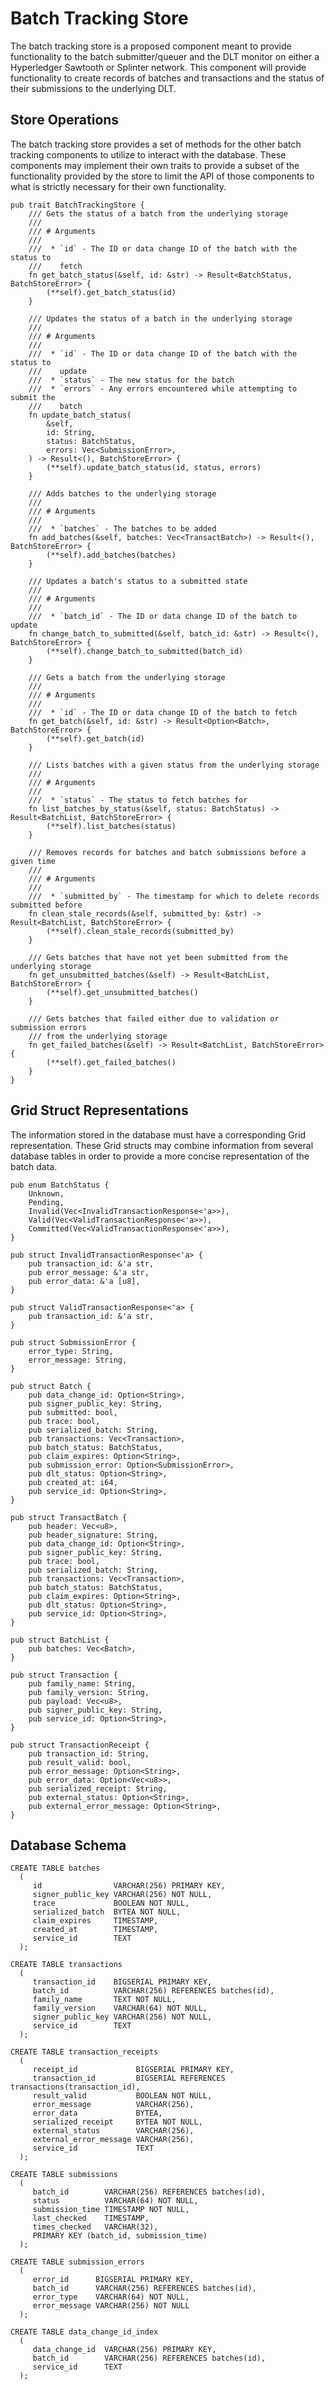 # Batch Tracking Store
<!--
  Copyright 2022 Cargill Incorporated
  Licensed under Creative Commons Attribution 4.0 International License
  https://creativecommons.org/licenses/by/4.0/
-->

The batch tracking store is a proposed component meant to provide functionality
to the batch submitter/queuer and the DLT monitor on either a Hyperledger
Sawtooth or Splinter network. This component will provide functionality to
create records of batches and transactions and the status of their submissions
to the underlying DLT.

## Store Operations

The batch tracking store provides a set of methods for the other batch tracking
components to utilize to interact with the database. These components may
implement their own traits to provide a subset of the functionality provided by
the store to limit the API of those components to what is strictly necessary
for their own functionality.

```
pub trait BatchTrackingStore {
    /// Gets the status of a batch from the underlying storage
    ///
    /// # Arguments
    ///
    ///  * `id` - The ID or data change ID of the batch with the status to
    ///    fetch
    fn get_batch_status(&self, id: &str) -> Result<BatchStatus, BatchStoreError> {
        (**self).get_batch_status(id)
    }

    /// Updates the status of a batch in the underlying storage
    ///
    /// # Arguments
    ///
    ///  * `id` - The ID or data change ID of the batch with the status to
    ///    update
    ///  * `status` - The new status for the batch
    ///  * `errors` - Any errors encountered while attempting to submit the
    ///    batch
    fn update_batch_status(
        &self,
        id: String,
        status: BatchStatus,
        errors: Vec<SubmissionError>,
    ) -> Result<(), BatchStoreError> {
        (**self).update_batch_status(id, status, errors)
    }

    /// Adds batches to the underlying storage
    ///
    /// # Arguments
    ///
    ///  * `batches` - The batches to be added
    fn add_batches(&self, batches: Vec<TransactBatch>) -> Result<(), BatchStoreError> {
        (**self).add_batches(batches)
    }

    /// Updates a batch's status to a submitted state
    ///
    /// # Arguments
    ///
    ///  * `batch_id` - The ID or data change ID of the batch to update
    fn change_batch_to_submitted(&self, batch_id: &str) -> Result<(), BatchStoreError> {
        (**self).change_batch_to_submitted(batch_id)
    }

    /// Gets a batch from the underlying storage
    ///
    /// # Arguments
    ///
    ///  * `id` - The ID or data change ID of the batch to fetch
    fn get_batch(&self, id: &str) -> Result<Option<Batch>, BatchStoreError> {
        (**self).get_batch(id)
    }

    /// Lists batches with a given status from the underlying storage
    ///
    /// # Arguments
    ///
    ///  * `status` - The status to fetch batches for
    fn list_batches_by_status(&self, status: BatchStatus) -> Result<BatchList, BatchStoreError> {
        (**self).list_batches(status)
    }

    /// Removes records for batches and batch submissions before a given time
    ///
    /// # Arguments
    ///
    ///  * `submitted_by` - The timestamp for which to delete records submitted before
    fn clean_stale_records(&self, submitted_by: &str) -> Result<BatchList, BatchStoreError> {
        (**self).clean_stale_records(submitted_by)
    }

    /// Gets batches that have not yet been submitted from the underlying storage
    fn get_unsubmitted_batches(&self) -> Result<BatchList, BatchStoreError> {
        (**self).get_unsubmitted_batches()
    }

    /// Gets batches that failed either due to validation or submission errors
    /// from the underlying storage
    fn get_failed_batches(&self) -> Result<BatchList, BatchStoreError> {
        (**self).get_failed_batches()
    }
}
```

## Grid Struct Representations

The information stored in the database must have a corresponding Grid
representation. These Grid structs may combine information from several
database tables in order to provide a more concise representation of the batch
data.

```
pub enum BatchStatus {
    Unknown,
    Pending,
    Invalid(Vec<InvalidTransactionResponse<'a>>),
    Valid(Vec<ValidTransactionResponse<'a>>),
    Committed(Vec<ValidTransactionResponse<'a>>),
}

pub struct InvalidTransactionResponse<'a> {
    pub transaction_id: &'a str,
    pub error_message: &'a str,
    pub error_data: &'a [u8],
}

pub struct ValidTransactionResponse<'a> {
    pub transaction_id: &'a str,
}

pub struct SubmissionError {
    error_type: String,
    error_message: String,
}

pub struct Batch {
    pub data_change_id: Option<String>,
    pub signer_public_key: String,
    pub submitted: bool,
    pub trace: bool,
    pub serialized_batch: String,
    pub transactions: Vec<Transaction>,
    pub batch_status: BatchStatus,
    pub claim_expires: Option<String>,
    pub submission_error: Option<SubmissionError>,
    pub dlt_status: Option<String>,
    pub created_at: i64,
    pub service_id: Option<String>,
}

pub struct TransactBatch {
    pub header: Vec<u8>,
    pub header_signature: String,
    pub data_change_id: Option<String>,
    pub signer_public_key: String,
    pub trace: bool,
    pub serialized_batch: String,
    pub transactions: Vec<Transaction>,
    pub batch_status: BatchStatus,
    pub claim_expires: Option<String>,
    pub dlt_status: Option<String>,
    pub service_id: Option<String>,
}

pub struct BatchList {
    pub batches: Vec<Batch>,
}

pub struct Transaction {
    pub family_name: String,
    pub family_version: String,
    pub payload: Vec<u8>,
    pub signer_public_key: String,
    pub service_id: Option<String>,
}

pub struct TransactionReceipt {
    pub transaction_id: String,
    pub result_valid: bool,
    pub error_message: Option<String>,
    pub error_data: Option<Vec<u8>>,
    pub serialized_receipt: String,
    pub external_status: Option<String>,
    pub external_error_message: Option<String>,
}
```

## Database Schema

```
CREATE TABLE batches
  (
     id                VARCHAR(256) PRIMARY KEY,
     signer_public_key VARCHAR(256) NOT NULL,
     trace             BOOLEAN NOT NULL,
     serialized_batch  BYTEA NOT NULL,
     claim_expires     TIMESTAMP,
     created_at        TIMESTAMP,
     service_id        TEXT
  );

CREATE TABLE transactions
  (
     transaction_id    BIGSERIAL PRIMARY KEY,
     batch_id          VARCHAR(256) REFERENCES batches(id),
     family_name       TEXT NOT NULL,
     family_version    VARCHAR(64) NOT NULL,
     signer_public_key VARCHAR(256) NOT NULL,
     service_id        TEXT
  );

CREATE TABLE transaction_receipts
  (
     receipt_id             BIGSERIAL PRIMARY KEY,
     transaction_id         BIGSERIAL REFERENCES transactions(transaction_id),
     result_valid           BOOLEAN NOT NULL,
     error_message          VARCHAR(256),
     error_data             BYTEA,
     serialized_receipt     BYTEA NOT NULL,
     external_status        VARCHAR(256),
     external_error_message VARCHAR(256),
     service_id             TEXT
  );

CREATE TABLE submissions
  (
     batch_id        VARCHAR(256) REFERENCES batches(id),
     status          VARCHAR(64) NOT NULL,
     submission_time TIMESTAMP NOT NULL,
     last_checked    TIMESTAMP,
     times_checked   VARCHAR(32),
     PRIMARY KEY (batch_id, submission_time)
  );

CREATE TABLE submission_errors
  (
     error_id      BIGSERIAL PRIMARY KEY,
     batch_id      VARCHAR(256) REFERENCES batches(id),
     error_type    VARCHAR(64) NOT NULL,
     error_message VARCHAR(256) NOT NULL
  );

CREATE TABLE data_change_id_index
  (
     data_change_id  VARCHAR(256) PRIMARY KEY,
     batch_id        VARCHAR(256) REFERENCES batches(id),
     service_id      TEXT
  );
```
